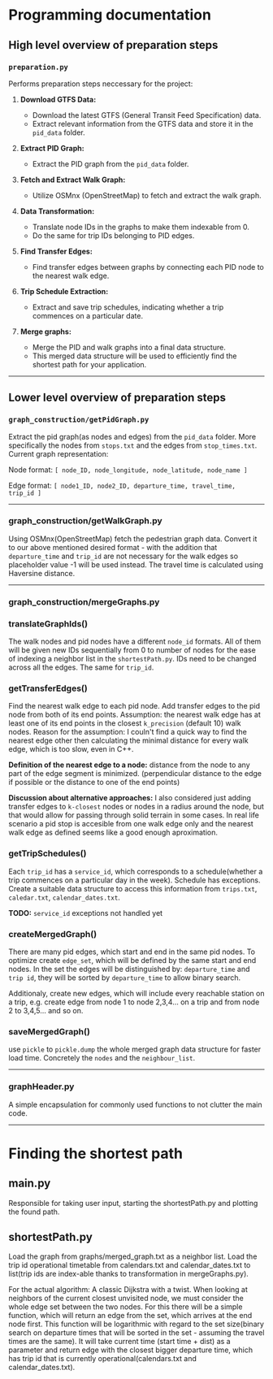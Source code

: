 # Programming documentation

## High level overview of preparation steps 

### `preparation.py`

Performs preparation steps neccessary for the project:

1. **Download GTFS Data:**
   - Download the latest GTFS (General Transit Feed Specification) data.
   - Extract relevant information from the GTFS data and store it in the `pid_data` folder.

2. **Extract PID Graph:**
   - Extract the PID graph from the `pid_data` folder.

3. **Fetch and Extract Walk Graph:**
   - Utilize OSMnx (OpenStreetMap) to fetch and extract the walk graph.

4. **Data Transformation:**
   - Translate node IDs in the graphs to make them indexable from 0.
   - Do the same for trip IDs belonging to PID edges.

5. **Find Transfer Edges:**
   - Find transfer edges between graphs by connecting each PID node to the nearest walk edge.

6. **Trip Schedule Extraction:**
   - Extract and save trip schedules, indicating whether a trip commences on a particular date.

7. **Merge graphs:**
   - Merge the PID and walk graphs into a final data structure.
   - This merged data structure will be used to efficiently find the shortest path for your application.

---

## Lower level overview of preparation steps

### `graph_construction/getPidGraph.py`
Extract the pid graph(as nodes and edges) from the `pid_data` folder. More specifically the nodes from `stops.txt` and the edges from `stop_times.txt`. Current graph representation:

Node format: `[ node_ID, node_longitude, node_latitude, node_name ]`

Edge format: `[ node1_ID, node2_ID, departure_time, travel_time,  trip_id ]` 

---

### graph_construction/getWalkGraph.py

Using OSMnx(OpenStreetMap) fetch the pedestrian graph data. Convert it to our above mentioned desired format - with the addition that `departure_time` and `trip_id` are not necessary for the walk edges so placeholder value -1 will be used instead. The travel time is calculated using Haversine distance.

---

### graph_construction/mergeGraphs.py

### translateGraphIds()

The walk nodes and pid nodes have a different `node_id` formats. All of them will be given new IDs sequentially from 0 to number of nodes for the ease of indexing a neighbor list in the `shortestPath.py`. IDs need to be changed across all the edges. The same for `trip_id`.

### getTransferEdges()

Find the nearest walk edge to each pid node. Add transfer edges to the pid node from both of its end points. Assumption: the nearest walk edge has at least one of its end points in the closest `k_precision` (default 10) walk nodes. Reason for the assumption: I couln't find a quick way to find the nearest edge other then calculating the minimal distance for every walk edge, which is too slow, even in C++.

__Definition of the nearest edge to a node:__ distance from the node to any part of the edge segment is minimized. (perpendicular distance to the edge if possible or the distance to one of the end points)

__Discussion about alternative approaches:__ I also considered just adding transfer edges to `k-closest` nodes or nodes in a radius around the node, but that would allow for passing through solid terrain in some cases. In real life scenario a pid stop is accesible from one walk edge only and the nearest walk edge as defined seems like a good enough aproximation. 

### getTripSchedules()

Each `trip_id` has a `service_id`, which corresponds to a schedule(whether a trip commences on a particular day in the week). Schedule has exceptions. Create a suitable data structure to access this information from `trips.txt`, `caledar.txt`, `calendar_dates.txt`. 

__TODO:__ `service_id` exceptions not handled yet

### createMergedGraph()

There are many pid edges, which start and end in the same pid nodes. To optimize create `edge_set`, which will be defined by the same start and end nodes. In the set the edges will be distinguished by: `departure_time` and `trip id`, they will be sorted by `departure_time` to allow binary search. 

Additionaly, create new edges, which will include every reachable station on a trip, e.g. create edge from node 1 to node 2,3,4... on a trip and from node 2 to 3,4,5... and so on.

### saveMergedGraph()
use `pickle` to `pickle.dump` the whole merged graph data structure for faster load time. Concretely the `nodes` and the `neighbour_list`.

---

### graphHeader.py

A simple encapsulation for commonly used functions to not clutter the main code.



---



# Finding the shortest path

## main.py

Responsible for taking user input, starting the shortestPath.py and plotting the found path. 

## shortestPath.py

Load the graph from graphs/merged_graph.txt as a neighbor list. Load the trip id operational timetable from calendars.txt and calendar_dates.txt to list(trip ids are index-able thanks to transformation in mergeGraphs.py).  



For the actual algorithm: A classic Dijkstra with a twist. When looking at neighbors of the current closest unvisited node, we must consider the whole edge set between the two nodes. For this there will be a simple function, which will return an edge from the set, which arrives at the end node first. This function will be logarithmic with regard to the set size(binary search on departure times that will be sorted in the set - assuming the travel times are the same). It will take current time (start time + dist) as a parameter and return edge with the closest bigger departure time, which has trip id that is currently operational(calendars.txt and calendar_dates.txt).
